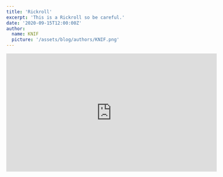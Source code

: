 ```yaml
---
title: 'Rickroll'
excerpt: 'This is a Rickroll so be careful.'
date: '2020-09-15T12:00:00Z'
author:
  name: KNIF
  picture: '/assets/blog/authors/KNIF.png'
---
```


<iframe title="YouTube" width="560" height="315" src="https://www.youtube.com/embed/dQw4w9WgXcQ?controls=0&autoplay=1" frameborder="0" allow="accelerometer; autoplay; clipboard-write; encrypted-media; gyroscope; picture-in-picture" allowfullscreen></iframe>
